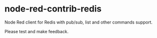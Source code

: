 # node-red-contrib-redis
Node Red client for Redis with pub/sub, list and other commands support.

Please test and make feedback.
